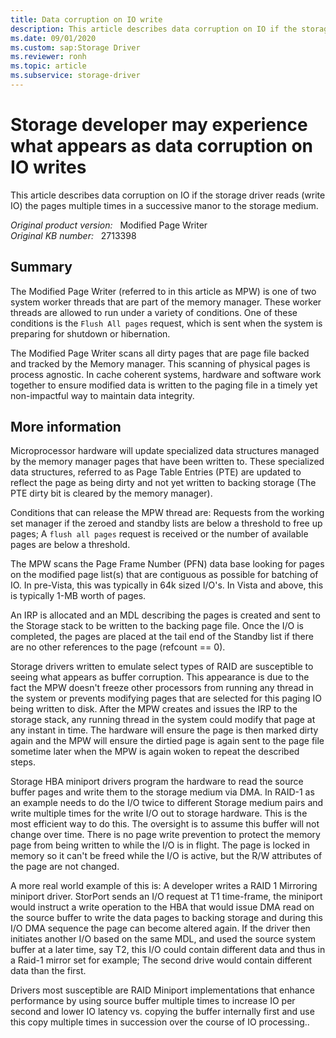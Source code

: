 ```yaml
---
title: Data corruption on IO write
description: This article describes data corruption on IO if the storage driver reads (write IO) the pages multiple times in a successive manor to the storage medium.
ms.date: 09/01/2020
ms.custom: sap:Storage Driver
ms.reviewer: ronh
ms.topic: article
ms.subservice: storage-driver
---
```

# Storage developer may experience what appears as data corruption on IO writes

This article describes data corruption on IO if the storage driver reads (write IO) the pages multiple times in a successive manor to the storage medium.

_Original product version:_ &nbsp; Modified Page Writer  
_Original KB number:_ &nbsp; 2713398

## Summary

The Modified Page Writer (referred to in this article as MPW) is one of two system worker threads that are part of the memory manager. These worker threads are allowed to run under a variety of conditions. One of these conditions is the `Flush All pages` request, which is sent when the system is preparing for shutdown or hibernation.

The Modified Page Writer scans all dirty pages that are page file backed and tracked by the Memory manager. This scanning of physical pages is process agnostic. In cache coherent systems, hardware and software work together to ensure modified data is written to the paging file in a timely yet non-impactful way to maintain data integrity.

## More information

Microprocessor hardware will update specialized data structures managed by the memory manager pages that have been written to. These specialized data structures, referred to as Page Table Entries (PTE) are updated to reflect the page as being dirty and not yet written to backing storage (The PTE dirty bit is cleared by the memory manager).

Conditions that can release the MPW thread are: Requests from the working set manager if the zeroed and standby lists are below a threshold to free up pages; A `flush all pages` request is received or the number of available pages are below a threshold.

The MPW scans the Page Frame Number (PFN) data base looking for pages on the modified page list(s) that are contiguous as possible for batching of IO. In pre-Vista, this was typically in 64k sized I/O's. In Vista and above, this is typically 1-MB worth of pages.

An IRP is allocated and an MDL describing the pages is created and sent to the Storage stack to be written to the backing page file. Once the I/O is completed, the pages are placed at the tail end of the Standby list if there are no other references to the page (refcount == 0).

Storage drivers written to emulate select types of RAID are susceptible to seeing what appears as buffer corruption. This appearance is due to the fact the MPW doesn't freeze other processors from running any thread in the system or prevents modifying pages that are selected for this paging IO being written to disk. After the MPW creates and issues the IRP to the storage stack, any running thread in the system could modify that page at any instant in time. The hardware will ensure the page is then marked dirty again and the MPW will ensure the dirtied page is again sent to the page file sometime later when the MPW is again woken to repeat the described steps.

Storage HBA miniport drivers program the hardware to read the source buffer pages and write them to the storage medium via DMA. In RAID-1 as an example needs to do the I/O twice to different Storage medium pairs and write multiple times for the write I/O out to storage hardware. This is the most efficient way to do this. The oversight is to assume this buffer will not change over time. There is no page write prevention to protect the memory page from being written to while the I/O is in flight. The page is locked in memory so it can't be freed while the I/O is active, but the R/W attributes of the page are not changed.

A more real world example of this is: A developer writes a RAID 1 Mirroring miniport driver. StorPort sends an I/O request at T1 time-frame, the miniport would instruct a write operation to the HBA that would issue DMA read on the source buffer to write the data pages to backing storage and during this I/O DMA sequence the page can become altered again. If the driver then initiates another I/O based on the same MDL, and used the source system buffer at a later time, say T2, this I/O could contain different data and thus in a Raid-1 mirror set for example; The second drive would contain different data than the first.

Drivers most susceptible are RAID Miniport implementations that enhance performance by using source buffer multiple times to increase IO per second and lower IO latency vs. copying the buffer internally first and use this copy multiple times in succession over the course of IO processing..
